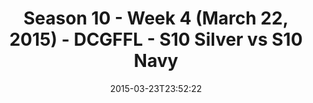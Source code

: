 ---
title: Season 10 - Week 4 (March 22, 2015) - DCGFFL - S10 Silver vs S10 Navy
teams-score:
- team: _teams/s10-silver.md
  score:
- team: _teams/s10-navy.md
  score: 22
mvp: Nolan L. (Silver), Tyler E. (Navy)
game-ball: N/A
sportsperson: ''
season: 10
week:
date: '2015-03-23T23:52:22'
pageid: season-10-week-four-4441-vs-4433
---